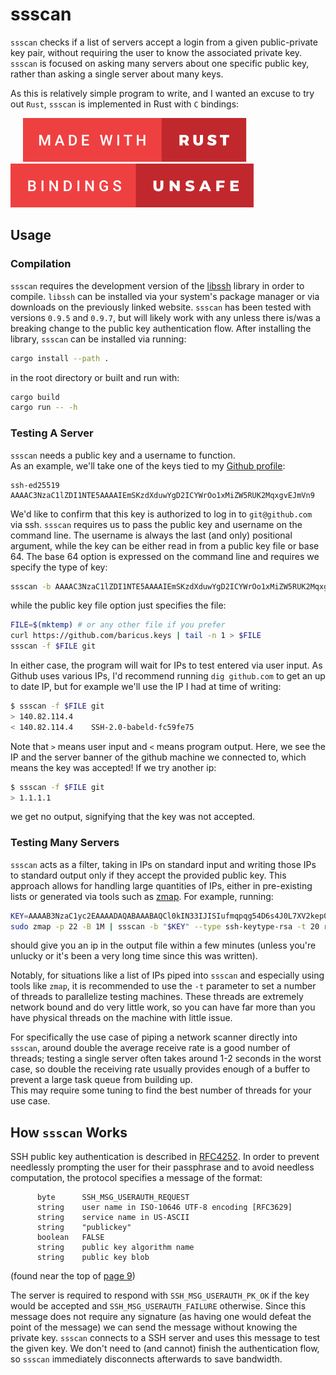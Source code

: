 # ssscan
`ssscan` checks if a list of servers accept a login from a given public-private key pair,
without requiring the user to know the associated private key.
`ssscan` is focused on asking many servers about one specific public key,
rather than asking a single server about many keys.

As this is relatively simple program to write,
and I wanted an excuse to try out `Rust`,
`ssscan` is implemented in Rust with `C` bindings:

&nbsp;&nbsp;&nbsp;&nbsp;
![Made with Rust](.github/images/made-with-rust.svg)
&nbsp;&nbsp;&nbsp;&nbsp;
![Bindings unsafe](.github/images/bindings-unsafe.svg)

## Usage
### Compilation
`ssscan` requires the development version of the [libssh](https://www.libssh.org/) library in order to compile.
`libssh` can be installed via your system's package manager or via downloads on the previously linked website.
`ssscan` has been tested with versions `0.9.5` and `0.9.7`, but will likely work with any unless there is/was a breaking change to the public key authentication flow.
After installing the library, `ssscan` can be installed via running:
```bash
cargo install --path .
```
in the root directory or built and run with:
```bash
cargo build
cargo run -- -h
```

### Testing A Server
`ssscan` needs a public key and a username to function.  
As an example, we'll take one of the keys tied to my [Github profile](https://github.com/baricus.keys):
```
ssh-ed25519 AAAAC3NzaC1lZDI1NTE5AAAAIEmSKzdXduwYgD2ICYWrOo1xMiZW5RUK2MqxgvEJmVn9
```
We'd like to confirm that this key is authorized to log in to `git@github.com` via ssh.
`ssscan` requires us to pass the public key and username on the command line. 
The username is always the last (and only) positional argument,
while the key can be either read in from a public key file or base 64.
The base 64 option is expressed on the command line and requires we specify the type of key:
```bash
ssscan -b AAAAC3NzaC1lZDI1NTE5AAAAIEmSKzdXduwYgD2ICYWrOo1xMiZW5RUK2MqxgvEJmVn9 --type ssh-keytype-ed25519-cert01 git
```
while the public key file option just specifies the file:
```bash
FILE=$(mktemp) # or any other file if you prefer
curl https://github.com/baricus.keys | tail -n 1 > $FILE
ssscan -f $FILE git
```
In either case, the program will wait for IPs to test entered via user input.
As Github uses various IPs, I'd recommend running `dig github.com` to get an up to date IP,
but for example we'll use the IP I had at time of writing:
```bash
$ ssscan -f $FILE git
> 140.82.114.4
< 140.82.114.4    SSH-2.0-babeld-fc59fe75
```
Note that `>` means user input and `<` means program output.
Here, we see the IP and the server banner of the github machine we connected to,
which means the key was accepted!
If we try another ip:
```bash
$ ssscan -f $FILE git
> 1.1.1.1

```
we get no output, signifying that the key was not accepted.

### Testing Many Servers
`ssscan` acts as a filter, taking in IPs on standard input
and writing those IPs to standard output only if they accept the provided public key.
This approach allows for handling large quantities of IPs,
either in pre-existing lists or generated via tools such as [zmap](https://github.com/zmap/zmap).
For example, running:
```bash
KEY=AAAAB3NzaC1yc2EAAAADAQABAAABAQCl0kIN33IJISIufmqpqg54D6s4J0L7XV2kep0rNzgY1S1IdE8HDef7z1ipBVuGTygGsq+x4yVnxveGshVP48YmicQHJMCIljmn6Po0RMC48qihm/9ytoEYtkKkeiTR02c6DyIcDnX3QdlSmEqPqSNRQ/XDgM7qIB/VpYtAhK/7DoE8pqdoFNBU5+JlqeWYpsMO+qkHugKA5U22wEGs8xG2XyyDtrBcw10xz+M7U8Vpt0tEadeV973tXNNNpUgYGIFEsrDEAjbMkEsUw+iQmXg37EusEFjCVjBySGH3F+EQtwin3YmxbB9HRMzOIzNnXwCFaYU5JjTNnzylUBp/XB6B
sudo zmap -p 22 -B 1M | ssscan -b "$KEY" --type ssh-keytype-rsa -t 20 root > compromised
```
should give you an ip in the output file within a few minutes (unless you're unlucky or it's been a very long time since this was written).  

Notably, for situations like a list of IPs piped into `ssscan` and especially using tools like `zmap`,
it is recommended to use the `-t` parameter to set a number of threads to parallelize testing machines.
These threads are extremely network bound and do very little work, 
so you can have far more than you have physical threads on the machine with little issue.  

For specifically the use case of piping a network scanner directly into `ssscan`,
around double the average receive rate is a good number of threads;
testing a single server often takes around 1-2 seconds in the worst case, so double the receiving rate
usually provides enough of a buffer to prevent a large task queue from building up.  
This may require some tuning to find the best number of threads for your use case.  

## How `ssscan` Works
SSH public key authentication is described in [RFC4252](https://www.rfc-editor.org/rfc/rfc4252).
In order to prevent needlessly prompting the user for their passphrase
and to avoid needless computation,
the protocol specifies a message of the format:
```
      byte      SSH_MSG_USERAUTH_REQUEST
      string    user name in ISO-10646 UTF-8 encoding [RFC3629]
      string    service name in US-ASCII
      string    "publickey"
      boolean   FALSE
      string    public key algorithm name
      string    public key blob
```
(found near the top of [page 9](https://www.rfc-editor.org/rfc/rfc4252#page-9))

The server is required to respond with `SSH_MSG_USERAUTH_PK_OK`
if the key would be accepted
and `SSH_MSG_USERAUTH_FAILURE` otherwise.
Since this message does not require any signature (as having one would defeat the point of the message)
we can send the message without knowing the private key.
`ssscan` connects to a SSH server and uses this message to test the given key.
We don't need to (and cannot) finish the authentication flow,
so `ssscan` immediately disconnects afterwards to save bandwidth.
